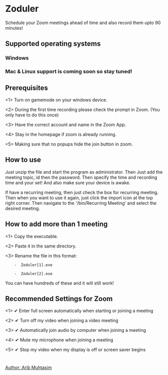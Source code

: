 # Zoduler
Schedule your Zoom meetings ahead of time and also record them upto 90 minutes!

## Supported operating systems

### Windows
### Mac & Linux support is coming soon so stay tuned!

## Prerequisites

<1> Turn on gamemode on your windows device.

<2> During the first time recording please check the prompt in Zoom. (You only have to do this once)

<3> Have the correct account and name in the Zoom App.

<4> Stay in the homepage if zoom is already running.

<5> Making sure that no popups hide the join button in zoom.

## How to use
Just unzip the file and start the program as administrator. Then Just add the meeting topic, id then the password.
Then specify the time and recording time and your set! And also make sure your device is awake.

If have a recurring meeting, then just check the box for recurring meeting. Then when you want to use it again, just click the import icon
at the top right corner. Then navigate to the '/bin/Recurring Meeting' and select the desired meeting.

## How to add more than 1 meeting

  <1> Copy the executable.

  <2> Paste it in the same directory.

  <3> Rename the file in this format: 

        -  Zoduler[1].exe

        -  Zoduler[2].exe 

You can have hundreds of these and it will still work!

## Recommended Settings for Zoom
<1> ✔ Enter full screen automatically when starting or joining a meeting

<2> ✔ Turn off my video when joining a video meeting

<3> ✔ Automatically join audio by computer when joining a meeting

<4> ✔ Mute my microphone when joining a meeting

<5> ✔ Stop my video when my display is off or screen saver begins
#
<a href='https://github.com/AribMuhtasim21'>Author: Arib Muhtasim</a>
